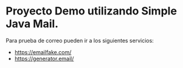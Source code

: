 # Proyecto Demo utilizando Simple Java Mail.
Para prueba de correo pueden ir a los siguientes servicios:
* https://emailfake.com/
* https://generator.email/